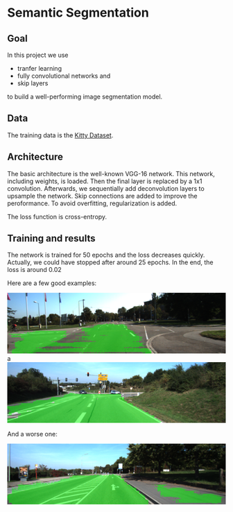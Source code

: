 # Semantic Segmentation

## Goal

In this project we use

+ tranfer learning
+ fully convolutional networks and
+ skip layers

to build a well-performing image segmentation model.

## Data

The training data is the [Kitty Dataset](http://www.cvlibs.net/datasets/kitti/eval_road.php). 

## Architecture

The basic architecture is the well-known VGG-16 network. This network, including weights, is loaded. Then the final layer is replaced by a 1x1 convolution. Afterwards, we sequentially add deconvolution layers to upsample the network. Skip connections are added to improve the peroformance. To avoid overfitting, regularization is added.

The loss function is cross-entropy.

## Training and results

The network is trained for 50 epochs and the loss decreases quickly. Actually, we could have stopped after around 25 epochs. In the end, the loss is around 0.02

Here are a few good examples:

![](runs/1508599441.1347415/umm_000000.png)
a
![](runs/1508599441.1347415/umm_000029.png)

And a worse one:

![](runs/1508599441.1347415/umm_000052.png)
